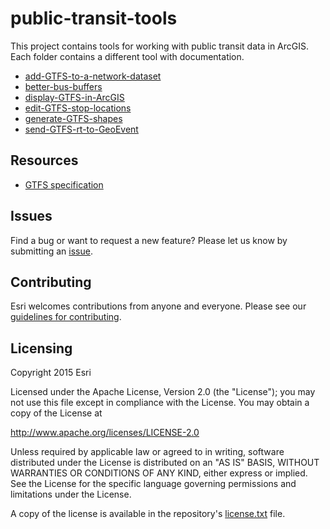# public-transit-tools
This project contains tools for working with public transit data in ArcGIS.  Each folder contains a different tool with documentation.

- [add-GTFS-to-a-network-dataset](add-GTFS-to-a-network-dataset/README.md)
- [better-bus-buffers](better-bus-buffers/README.md)
- [display-GTFS-in-ArcGIS](display-GTFS-in-ArcGIS/README.md)
- [edit-GTFS-stop-locations](edit-GTFS-stop-locations/README.md)
- [generate-GTFS-shapes](generate-GTFS-shapes/README.md)
- [send-GTFS-rt-to-GeoEvent](send-GTFS-rt-to-GeoEvent/README.md)

## Resources

* [GTFS specification](https://github.com/google/transit/blob/master/gtfs/spec/en/reference.md)

## Issues

Find a bug or want to request a new feature?  Please let us know by submitting an [issue](../../issues).

## Contributing

Esri welcomes contributions from anyone and everyone. Please see our [guidelines for contributing](https://github.com/esri/contributing).

## Licensing
Copyright 2015 Esri

Licensed under the Apache License, Version 2.0 (the "License");
you may not use this file except in compliance with the License.
You may obtain a copy of the License at

   http://www.apache.org/licenses/LICENSE-2.0

Unless required by applicable law or agreed to in writing, software
distributed under the License is distributed on an "AS IS" BASIS,
WITHOUT WARRANTIES OR CONDITIONS OF ANY KIND, either express or implied.
See the License for the specific language governing permissions and
limitations under the License.

A copy of the license is available in the repository's [license.txt](License.txt?raw=true) file.
